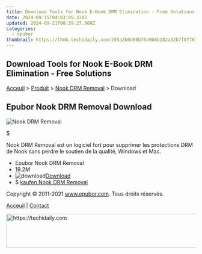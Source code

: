 ```yaml
---
title: Download Tools for Nook E-Book DRM Elimination - Free Solutions
date: 2024-09-15T04:03:05.378Z
updated: 2024-09-21T08:39:27.968Z
categories:
  - epubor
thumbnail: https://thmb.techidaily.com/255a2b0d86b70a9b8b182a32b7f077670444b2206bc46e01ddb9543cc9317ad5.png
---
```


## Download Tools for Nook E-Book DRM Elimination - Free Solutions

[Acceuil](http://www.epubor.com/fr/) \> [Produit](https://tools.techidaily.com/epubor/products/) \> [Nook DRM Removal](https://tools.techidaily.com/epubor/nook-drm-removal/) \> Download

##  Epubor Nook DRM Removal Download

![Nook DRM Removal](https://www.epubor.com/images/remote/D4/1D/D41D8C_D41D8C_NookDrmRemoval.jpg)

$

Nook DRM Removal est un logiciel fort pour supprimer les protections DRM de Nook sans perdre le soutien de la qualité, Windows et Mac.

* Epubor Nook DRM Removal
* 19.2M
* ![download](http://www.epubor.com/images/W/dl.jpg)[Download](https://download.epubor.com/nookdrmremoval.exe)
* $ [kaufen Nook DRM Removal](https://tools.techidaily.com/epubor/nook-drm-removal/)

Copyright © 2011-2021 www.epubor.com. Tous droits réservés. 

[Acceuil](http://www.epubor.com/fr/) | [Contact](http://www.epubor.com/fr/mailto:support@epubor.com)

<ins class="adsbygoogle"
     style="display:block"
     data-ad-format="autorelaxed"
     data-ad-client="ca-pub-7571918770474297"
     data-ad-slot="1223367746"></ins>

<ins class="adsbygoogle"
     style="display:block"
     data-ad-client="ca-pub-7571918770474297"
     data-ad-slot="8358498916"
     data-ad-format="auto"
     data-full-width-responsive="true"></ins>



<!-- affiliate ads begin -->
<a href="https://coinrule.sjv.io/c/5597632/1610918/18409" target="_top" id="1610918">
  <img src="//a.impactradius-go.com/display-ad/18409-1610918" border="0" alt="https://techidaily.com" width="728" height="90"/>
</a>
<img height="0" width="0" src="https://coinrule.sjv.io/i/5597632/1610918/18409" style="position:absolute;visibility:hidden;" border="0" />
<!-- affiliate ads end -->


